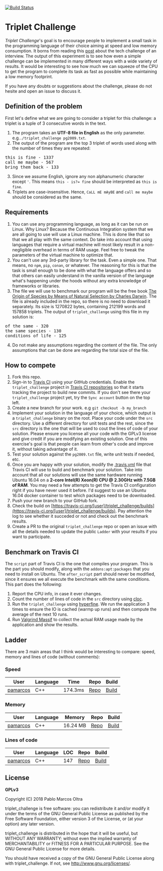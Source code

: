 [![Build Status](https://travis-ci.org/pamarcos/triplet_challenge.svg?branch=master)](https://travis-ci.org/pamarcos/triplet_challenge)

# Triplet Challenge

*Triplet Challenge*'s goal is to encourage people to implement a small task in the programming language of their choice aiming at speed and low memory consumption. It borns from reading this [post](https://elixirforum.com/t/i-failed-my-tech-challenge-today-for-a-job-interview-i-dont-think-i-was-given-a-fair-chance/17928) about the tech challenge of an interview. The output of this experiment is to see how even a simple challenge can be implemented in many different ways with a wide variety of results. It would be interesting to see how much we can squeeze of the CPU to get the program to complete its task as fast as possible while maintaining a low memory footprint.

If you have any doubts or suggestions about the challenge, please do not hesite and open an issue to discuss it.

## Definition of the problem

First let's define what we are going to consider a triplet for this challenge: a triplet is a tuple of 3 consecutive words in the text.

1. The program takes an **UTF-8 file in English** as the only parameter. e.g.`./triplet_challenge pg2009.txt`.
2. The output of the program are the top 3 triplet of words used along with the number of times they are repeated:
<pre>
this is fine - 1337
call me maybe - 567
bring them back - 133
</pre>
3. Since we assume English, ignore any non alphanumeric character except `'`. This means `this - is?= fine` should be interpreted as `this is fine`.
4. Triplets are case-insensitive. Hence, `CaLL mE mAyBE` and `call me maybe` should be considered as the same.

## Requirements

1. You can use any programming language, as long as it can be run on Linux. Why Linux? Because the Continuous Integration system that we are all going to use will use a Linux machine. This is done like that so that we all play with the same context. Do take into account that using languages that require a virtual machine will most likely result in a non-negligible overhead in terms of RAM usage. Feel free to tweak the parameters of the virtual machine to optimize that.
2. You can't use any 3rd-party library for the task. Even a simple one. That means, no `npm`, `pip`, `conan`, or whatever. The reasoning for this is that the task is small enough to be done with what the language offers and so that others can easily understand in the vanilla version of the language what's happening under the hoods without any extra knowledge of frameworks or libraries.
3. The file we will use to benchmark our program will be the free book [The Origin of Species by Means of Natural Selection by Charles Darwin](http://www.gutenberg.org/cache/epub/2009/pg2009.txt). The file is already included in the repo, so there is no need to download it separately. Its size is 1270822 bytes, containing 212199 words and 157858 triplets. The output of `triplet_challenge` using this file in my solution is:
<pre>
of the same - 320
the same species - 130
conditions of life - 125
</pre>
4. Do not make any assumptions regarding the content of the file. The only assumptions that can be done are regarding the total size of the file.

## How to compete

1. Fork this repo.
2. Sign-in to [Travis CI](https://travis-ci.org) using your GitHub credentials. Enable the `triplet_challenge` project in [Travis CI repositories](https://travis-ci.org/account/repositories) so that it starts tracking the project to build new commits. If you don't see there your `triplet_challenge` project yet, try the `Sync account` button on the top left.
3. Create a new branch for your work. e.g `git checkout -b my_branch`
4. Implement your solution in the language of your choice, which output is a `triplet_challenge` binary on the root. Place your code under the `src` directory. Use a different directory for unit tests and the rest, since the `src` directory is the one that will be used to cout the lines of code of your solution. Please ensure you license all your code with the GPLv3 license and give credit if you are modifying an existing solution. One of this exercise's goal is that people can learn from other's code and improve it, without taking advantage of it.
5. Test your solution against the `pg2009.txt` file, write unit tests if needed, etc.
6. Once you are happy with your solution, modify the [.travis.yml](https://github.com/pamarcos/triplet_challenge/blob/master/.travis.yml) file that Travis CI will use to build and benchmark your solution. Take into account that all our solutions will use the same hardware running Ubuntu 16.04 on a **2-core Intel(R) Xeon(R) CPU @ 2.30GHz with 7.5GB of RAM**. You may need a few attempts to get the Travis CI configuration right if you have never used it before. I'd suggest to use an Ubuntu 16.04 docker container to test which packages need to be downloaded.
7. Push your new branch to your GitHub fork.
8. Check the build on [https://travis-ci.org/[user]/triplet_challenge/builds](https://travis-ci.org/[user]/triplet_challenge/builds). Pay attention the log to see whether it succeded or not and check out the benchmark results.
9. Create a PR to the original `triplet_challenge` repo or open an issue with all the details needed to update the public `Ladder` with your results if you want to participate.

## Benchmark on Travis CI

The `script` part of Travis CI is the one that compiles your program. This is the part you should modify, along with the `addons:apt:packages` that you need to install on Ubuntu. The `after_script` part should never be modified, since it ensures we all execute the benchmark with the same conditions. This part does the following:

1. Report the CPU info, in case it ever changes.
2. Count the number of lines of code in the `src` directory using [cloc](https://github.com/AlDanial/cloc).
3. Run the `triplet_challenge` using [hyperfine](https://github.com/sharkdp/hyperfine). We run the application 3 times to ensure the IO is cached (warmp up runs) and then compute the average of the next 10 runs.
4. Run [Valgrind Massif](http://valgrind.org/docs/manual/ms-manual.html) to collect the actual RAM usage made by the application and show the results.

## Ladder

There are 3 main areas that I think would be interesting to compare: speed, memory and lines of code (without comments):

### Speed
|User|Language|Time|Repo|Build|
|----|--------|----|----|-----|
|[pamarcos](https://github.com/pamarcos)|C++|174.3ms|[Repo](https://github.com/pamarcos/triplet_challenge)|[Build](https://travis-ci.org/pamarcos/triplet_challenge/jobs/459486020)|

### Memory
|User|Language|Memory|Repo|Build|
|----|--------|------|----|-----|
|[pamarcos](https://github.com/pamarcos)|C++|16.24 MB|[Repo](https://github.com/pamarcos/triplet_challenge)|[Build](https://travis-ci.org/pamarcos/triplet_challenge/jobs/459486020)|

### Lines of code
|User|Language|LOC|Repo|Build|
|----|--------|---|----|-----|
|[pamarcos](https://github.com/pamarcos)|C++|147|[Repo](https://github.com/pamarcos/triplet_challenge)|[Build](https://travis-ci.org/pamarcos/triplet_challenge/jobs/459486020)|

## License

**GPLv3**

Copyright (C) 2018 Pablo Marcos Oltra

triplet_challenge is free software: you can redistribute it and/or modify
it under the terms of the GNU General Public License as published by
the Free Software Foundation, either version 3 of the License, or
(at your option) any later version.

triplet_challenge is distributed in the hope that it will be useful,
but WITHOUT ANY WARRANTY; without even the implied warranty of
MERCHANTABILITY or FITNESS FOR A PARTICULAR PURPOSE.  See the
GNU General Public License for more details.

You should have received a copy of the GNU General Public License
along with triplet_challenge.  If not, see <http://www.gnu.org/licenses/>.
